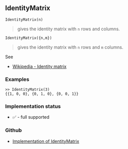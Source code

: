 ## IdentityMatrix

```
IdentityMatrix(n)
```

> gives the identity matrix with `n` rows and columns.

```
IdentityMatrix({n,m})
```

> gives the identity matrix with `n` rows and `m` columns.

See
* [Wikipedia - Identity matrix](https://en.wikipedia.org/wiki/Identity_matrix)

### Examples

```
>> IdentityMatrix(3)
{{1, 0, 0}, {0, 1, 0}, {0, 0, 1}}
```






### Implementation status

* &#x2705; - full supported

### Github

* [Implementation of IdentityMatrix](https://github.com/axkr/symja_android_library/blob/master/symja_android_library/matheclipse-core/src/main/java/org/matheclipse/core/builtin/LinearAlgebra.java#L2671) 
